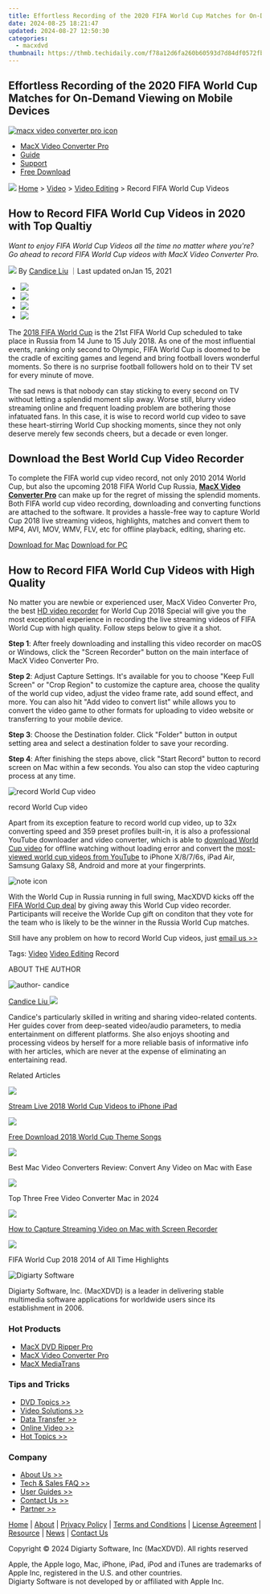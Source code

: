```yaml
---
title: Effortless Recording of the 2020 FIFA World Cup Matches for On-Demand Viewing on Mobile Devices
date: 2024-08-25 18:21:47
updated: 2024-08-27 12:50:30
categories:
  - macxdvd
thumbnail: https://thmb.techidaily.com/f78a12d6fa260b60593d7d84df0572fbc03e543ca8c86ab396fe09af56299ebf.jpg
---
```


## Effortless Recording of the 2020 FIFA World Cup Matches for On-Demand Viewing on Mobile Devices

[![macx video converter pro icon](https://www.macxdvd.com/mac-dvd-video-converter-how-to/../image-style/new-seo/icon11.png)](https://tools.techidaily.com/macxdvd/products/)

* [MacX Video Converter Pro](https://tools.techidaily.com/macxdvd/products/)
* [Guide](https://tools.techidaily.com/macxdvd/products/)
* [Support](https://tools.techidaily.com/macxdvd/products/)
* [Free Download](https://tools.techidaily.com/macxdvd/products/)



![](https://www.macxdvd.com/mac-dvd-video-converter-how-to/../image-style/new-seo/icon7.png) [Home](https://tools.techidaily.com/macxdvd/products/) \> [Video](https://tools.techidaily.com/macxdvd/products/) \> [Video Editing](https://tools.techidaily.com/macxdvd/products/) \> Record FIFA World Cup Videos

## How to Record FIFA World Cup Videos in 2020 with Top Qualtiy



_Want to enjoy FIFA World Cup Videos all the time no matter where you're? Go ahead to record FIFA World Cup videos with MacX Video Converter Pro._ 

![](https://www.macxdvd.com/mac-dvd-video-converter-how-to/../image-style/new-seo/icon6.png) By [Candice Liu](https://tools.techidaily.com/macxdvd/products/) ｜Last updated onJan 15, 2021 

* [![](https://www.macxdvd.com/mac-dvd-video-converter-how-to/../image-style/new-seo/share-fa.jpg)](https://www.facebook.com/sharer/sharer.php?u=https://www.macxdvd.com/mac-dvd-video-converter-how-to/record-world-cup-video.htm)
* [![](https://www.macxdvd.com/mac-dvd-video-converter-how-to/../image-style/new-seo/share-tw.jpg)](https://twitter.com/intent/tweet?url=https://www.macxdvd.com/mac-dvd-video-converter-how-to/record-world-cup-video.htm)
* [![](https://www.macxdvd.com/mac-dvd-video-converter-how-to/../image-style/new-seo/share-go.jpg)](https://pinterest.com/pin/create/button/?url=https://www.macxdvd.com/mac-dvd-video-converter-how-to/record-world-cup-video.htm)
* [![](https://www.macxdvd.com/mac-dvd-video-converter-how-to/../image-style/new-seo/share-in.jpg)](https://www.linkedin.com/shareArticle?mini=true&url=https://www.macxdvd.com/mac-dvd-video-converter-how-to/record-world-cup-video.htm&title=&summary=https://www.macxdvd.com/mac-dvd-video-converter-how-to/record-world-cup-video.htm&source=)

The [2018 FIFA World Cup](https://tools.techidaily.com/macxdvd/products/) is the 21st FIFA World Cup scheduled to take place in Russia from 14 June to 15 July 2018\. As one of the most influential events, ranking only second to Olympic, FIFA World Cup is doomed to be the cradle of exciting games and legend and bring football lovers wonderful moments. So there is no surprise football followers hold on to their TV set for every minute of move. 

The sad news is that nobody can stay sticking to every second on TV without letting a splendid moment slip away. Worse still, blurry video streaming online and frequent loading problem are bothering those infatuated fans. In this case, it is wise to record world cup video to save these heart-stirring World Cup shocking moments, since they not only deserve merely few seconds cheers, but a decade or even longer. 

## Download the Best World Cup Video Recorder

To complete the FIFA world cup video record, not only 2010 2014 World Cup, but also the upcoming 2018 FIFA World Cup Russia, **[MacX Video Converter Pro](https://tools.techidaily.com/macxdvd/products/)** can make up for the regret of missing the splendid moments. Both FIFA world cup video recording, downloading and converting functions are attached to the software. It provides a hassle-free way to capture World Cup 2018 live streaming videos, highlights, matches and convert them to MP4, AVI, MOV, WMV, FLV, etc for offline playback, editing, sharing etc. 

[Download for Mac](https://tools.techidaily.com/macxdvd/products/) [Download for PC](https://tools.techidaily.com/macxdvd/products/) 

## How to Record FIFA World Cup Videos with High Quality 

No matter you are newbie or experienced user, MacX Video Converter Pro, the best [HD video recorder](https://tools.techidaily.com/macxdvd/products/) for World Cup 2018 Special will give you the most exceptional experience in recording the live streaming videos of FIFA World Cup with high quality. Follow steps below to give it a shot.

**Step 1**: After freely downloading and installing this video recorder on macOS or Windows, click the "Screen Recorder" button on the main interface of MacX Video Converter Pro. 

**Step 2**: Adjust Capture Settings. It's available for you to choose "Keep Full Screen" or "Crop Region" to customize the capture area, choose the quality of the world cup video, adjust the video frame rate, add sound effect, and more. You can also hit "Add video to convert list" while allows you to convert the video game to other formats for uploading to video website or transferring to your mobile device.

**Step 3**: Choose the Destination folder. Click "Folder" button in output setting area and select a destination folder to save your recording.

**Step 4**: After finishing the steps above, click "Start Record" button to record screen on Mac within a few seconds. You also can stop the video capturing process at any time. 

![record World Cup video](https://www.macxdvd.com/mac-dvd-video-converter-how-to/../guide/image/ll-vcp-video-recorder-624.png) 

record World Cup video

Apart from its exception feature to record world cup video, up to 32x converting speed and 359 preset profiles built-in, it is also a professional YouTube downloader and video converter, which is able to [download World Cup video](https://tools.techidaily.com/macxdvd/products/) for offline watching without loading error and convert the [most-viewed world cup videos from YouTube](https://tools.techidaily.com/macxdvd/products/) to iPhone X/8/7/6s, iPad Air, Samsung Galaxy S8, Android and more at your fingerprints. 

![note icon](https://www.macxdvd.com/mac-dvd-video-converter-how-to/../image-style/new-seo/icon0.png)

With the World Cup in Russia running in full swing, MacXDVD kicks off the [FIFA World Cup deal](https://tools.techidaily.com/macxdvd/products/) by giving away this World Cup video recorder. Participants will receive the Worlde Cup gift on conditon that they vote for the team who is likely to be the winner in the Russia World Cup matches. 

Still have any problem on how to record World Cup videos, just [email us >>](https://tools.techidaily.com/macxdvd/products/)

Tags: [Video](https://tools.techidaily.com/macxdvd/products/) [Video Editing](https://tools.techidaily.com/macxdvd/products/) Record 

ABOUT THE AUTHOR

![author- candice](https://www.macxdvd.com/mac-dvd-video-converter-how-to/../image-style/new-seo/candice.png) 

[Candice Liu ![](https://www.macxdvd.com/mac-dvd-video-converter-how-to/../image-style/new-seo/share-in1.jpg)](https://www.linkedin.com/in/candice-liu-444483a3/) 

Candice's particularly skilled in writing and sharing video-related contents. Her guides cover from deep-seated video/audio parameters, to media entertainment on different platforms. She also enjoys shooting and processing videos by herself for a more reliable basis of informative info with her articles, which are never at the expense of eliminating an entertaining read.



Related Articles

![](https://www.macxdvd.com/mac-dvd-video-converter-how-to/../image-style/new-seo/pic7.jpg)

[Stream Live 2018 World Cup Videos to iPhone iPad](https://tools.techidaily.com/macxdvd/products/)

![](https://www.macxdvd.com/mac-dvd-video-converter-how-to/../image-style/new-seo/pic6.jpg)

[Free Download 2018 World Cup Theme Songs](https://tools.techidaily.com/macxdvd/products/)

![](https://www.macxdvd.com/mac-dvd-video-converter-how-to/../image-style/new-seo/pic5.jpg)

 Best Mac Video Converters Review: Convert Any Video on Mac with Ease

![](https://www.macxdvd.com/mac-dvd-video-converter-how-to/../image-style/new-seo/pic4.jpg)

 Top Three Free Video Converter Mac in 2024 

![](https://www.macxdvd.com/mac-dvd-video-converter-how-to/../image-style/new-seo/pic3.jpg)

[How to Capture Streaming Video on Mac with Screen Recorder](https://tools.techidaily.com/macxdvd/products/) 

![](https://www.macxdvd.com/mac-dvd-video-converter-how-to/../image-style/new-seo/pic2.jpg)

 FIFA World Cup 2018 2014 of All Time Highlights 



![Digiarty Software](https://www.macxdvd.com/mac-dvd-video-converter-how-to/../icon/logo.png) 

Digiarty Software, Inc. (MacXDVD) is a leader in delivering stable multimedia software applications for worldwide users since its establishment in 2006.

### Hot Products

* [MacX DVD Ripper Pro](https://tools.techidaily.com/macxdvd/products/)
* [MacX Video Converter Pro](https://tools.techidaily.com/macxdvd/products/)
* [MacX MediaTrans](https://tools.techidaily.com/macxdvd/products/)

### Tips and Tricks

* [DVD Topics >>](https://tools.techidaily.com/macxdvd/products/)
* [Video Solutions >>](https://tools.techidaily.com/macxdvd/products/)
* [Data Transfer >>](https://tools.techidaily.com/macxdvd/products/)
* [Online Video >>](https://tools.techidaily.com/macxdvd/products/)
* [Hot Topics >>](https://tools.techidaily.com/macxdvd/products/)

### Company

* [About Us >>](https://tools.techidaily.com/macxdvd/products/)
* [Tech & Sales FAQ >>](https://tools.techidaily.com/macxdvd/products/)
* [User Guides >>](https://tools.techidaily.com/macxdvd/products/)
* [Contact Us >>](https://tools.techidaily.com/macxdvd/products/)
* [Partner >>](https://tools.techidaily.com/macxdvd/products/)



[Home](https://tools.techidaily.com/macxdvd/products/) | [About](https://tools.techidaily.com/macxdvd/products/) | [Privacy Policy](https://tools.techidaily.com/macxdvd/products/) | [Terms and Conditions](https://tools.techidaily.com/macxdvd/products/) | [License Agreement](https://tools.techidaily.com/macxdvd/products/) | [Resource](https://tools.techidaily.com/macxdvd/products/) | [News](https://tools.techidaily.com/macxdvd/products/) | [Contact Us](https://tools.techidaily.com/macxdvd/products/)

Copyright © 2024 Digiarty Software, Inc (MacXDVD). All rights reserved

Apple, the Apple logo, Mac, iPhone, iPad, iPod and iTunes are trademarks of Apple Inc, registered in the U.S. and other countries.  
 Digiarty Software is not developed by or affiliated with Apple Inc.

<ins class="adsbygoogle"
     style="display:block"
     data-ad-format="autorelaxed"
     data-ad-client="ca-pub-7571918770474297"
     data-ad-slot="1223367746"></ins>



<ins class="adsbygoogle"
     style="display:block"
     data-ad-client="ca-pub-7571918770474297"
     data-ad-slot="8358498916"
     data-ad-format="auto"
     data-full-width-responsive="true"></ins>
